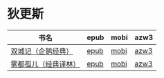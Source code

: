 # 狄更斯

| 书名 | epub | mobi | azw3 |
| --- | --- | --- | --- |
| [双城记（企鹅经典）](http://ct.dalanmei.com/f/31084289-571735408-d51a9b) | [epub](http://ct.dalanmei.com/f/31084289-571735408-d51a9b) | [mobi](http://ct.dalanmei.com/f/31084289-571611226-9f1be3) | [azw3](http://ct.dalanmei.com/f/31084289-571913678-1f0d8c) |
| [雾都孤儿（经典译林）](None) | [epub](None) | [mobi](None) | [azw3](None) |
